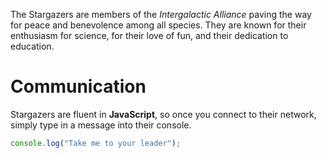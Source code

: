 The Stargazers are members of the _Intergalactic Alliance_ paving the way for peace and benevolence among all species. They are known for their enthusiasm for science, for their love of fun, and their dedication to education.

# Communication

Stargazers are fluent in **JavaScript**, so once you connect to their network, simply type in a message into their console.

```js
console.log("Take me to your leader");
```

